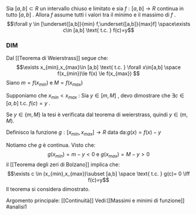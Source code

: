 Sia $[a,b]\subset R$  un intervallo chiuso e limitato e sia $f:[a,b]\to R$ continua in tutto $[a,b]$ .
Allora $f$ assume tutti i valori tra il minimo e il massimo di $f$ .$$\forall y \in [\underset{[a,b]}{min} f,\underset{[a,b]}{max}f] \space\exists c\in [a,b] \text{ t.c. } f(c)=y$$
### DIM
Dal [[Teorema di Weierstrass]] segue che:$$\exists x_{min},x_{max}\in [a,b] \text{ t.c. } \forall x\in[a,b] \space f(x_{min})\le f(x) \le f(x_{max}) $$
Siano $m = f(x_{min})$ e $M = f(x_{max})$ 

Supponiamo che $x_{min}< x_{max}$ :
Sia $y\in[m,M]$ , devo dimostrare che $\exists c\in[a,b]$ t.c. $f(c) = y$ .

Se $y\in\{m,M\}$ la tesi è verificata dal teorema di weierstrass, quindi $y\in (m,M)$.

Definisco la funzione $g:[x_{min},x_{max}]\to R$ data da:$g(x) = f(x)-y$ 

Notiamo che $g$ è continua.
Visto che:$$g(x_{min})= m-y < 0 \text{ e } g(x_{max})= M-y > 0$$
il [[Teorema degli zeri di Bolzano]] implica che:$$\exists c \in (x_{min},x_{max})\subset [a,b] \space \text{ t.c. } g(c)= 0 \iff f(c)=y$$
Il teorema si considera dimostrato.

Argomento principale: [[Continuità]]
Vedi:[[Massimi e minimi di funzione]]
#analisi1 